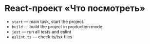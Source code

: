 # React-проект «Что посмотреть»

* `start` — main task, start the project.
* `build` — build the project in production mode
* `jest` — run all tests and eslint
* `eslint.ts` — check ts/tsx files
